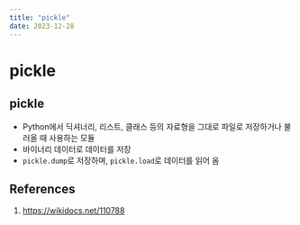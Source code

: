 ```yaml
---
title: "pickle"
date: 2023-12-28
---
```


# pickle

## pickle

- Python에서 딕셔너리, 리스트, 클래스 등의 자료형을 그대로 파일로 저장하거나 불러올 때 사용하는 모듈
- 바이너리 데이터로 데이터를 저장
- `pickle.dump`로 저장하며, `pickle.load`로 데이터를 읽어 옴

## References

1. https://wikidocs.net/110788
